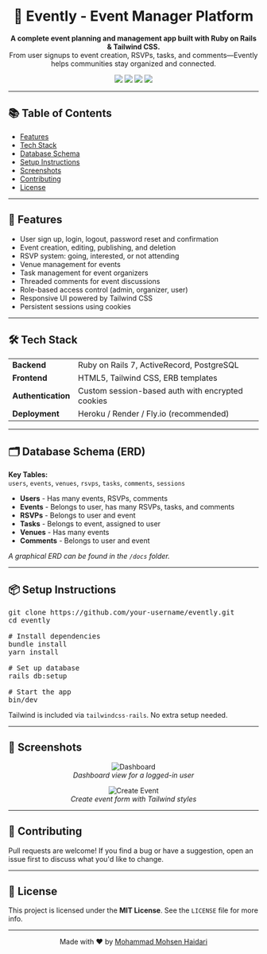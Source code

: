 <h1 align="center">🎉 Evently - Event Manager Platform</h1>

<p align="center">
  <strong>A complete event planning and management app built with Ruby on Rails & Tailwind CSS.</strong><br/>
  From user signups to event creation, RSVPs, tasks, and comments—Evently helps communities stay organized and connected.
</p>

<p align="center">
  <img src="https://img.shields.io/badge/Rails-7.x-red?style=flat-square" />
  <img src="https://img.shields.io/badge/TailwindCSS-3.x-blue?style=flat-square" />
  <img src="https://img.shields.io/badge/License-MIT-green?style=flat-square" />
  <img src="https://img.shields.io/badge/PostgreSQL-Relational-blue?style=flat-square" />
</p>

<hr/>

<h2>📚 Table of Contents</h2>

<ul>
  <li><a href="#features">Features</a></li>
  <li><a href="#tech-stack">Tech Stack</a></li>
  <li><a href="#database-schema">Database Schema</a></li>
  <li><a href="#setup-instructions">Setup Instructions</a></li>
  <li><a href="#screenshots">Screenshots</a></li>
  <li><a href="#contributing">Contributing</a></li>
  <li><a href="#license">License</a></li>
</ul>

<hr/>

<h2 id="features">🚀 Features</h2>

<ul>
  <li>User sign up, login, logout, password reset and confirmation</li>
  <li>Event creation, editing, publishing, and deletion</li>
  <li>RSVP system: going, interested, or not attending</li>
  <li>Venue management for events</li>
  <li>Task management for event organizers</li>
  <li>Threaded comments for event discussions</li>
  <li>Role-based access control (admin, organizer, user)</li>
  <li>Responsive UI powered by Tailwind CSS</li>
  <li>Persistent sessions using cookies</li>
</ul>

<hr/>

<h2 id="tech-stack">🛠 Tech Stack</h2>

<table>
  <tr>
    <td><strong>Backend</strong></td>
    <td>Ruby on Rails 7, ActiveRecord, PostgreSQL</td>
  </tr>
  <tr>
    <td><strong>Frontend</strong></td>
    <td>HTML5, Tailwind CSS, ERB templates</td>
  </tr>
  <tr>
    <td><strong>Authentication</strong></td>
    <td>Custom session-based auth with encrypted cookies</td>
  </tr>
  <tr>
    <td><strong>Deployment</strong></td>
    <td>Heroku / Render / Fly.io (recommended)</td>
  </tr>
</table>

<hr/>

<h2 id="database-schema">🗂 Database Schema (ERD)</h2>

<p>
  <strong>Key Tables:</strong><br/>
  <code>users</code>, <code>events</code>, <code>venues</code>, <code>rsvps</code>, <code>tasks</code>, <code>comments</code>, <code>sessions</code>
</p>

<ul>
  <li><strong>Users</strong> - Has many events, RSVPs, comments</li>
  <li><strong>Events</strong> - Belongs to user, has many RSVPs, tasks, and comments</li>
  <li><strong>RSVPs</strong> - Belongs to user and event</li>
  <li><strong>Tasks</strong> - Belongs to event, assigned to user</li>
  <li><strong>Venues</strong> - Has many events</li>
  <li><strong>Comments</strong> - Belongs to user and event</li>
</ul>

<p>
  <em>A graphical ERD can be found in the <code>/docs</code> folder.</em>
</p>

<hr/>

<h2 id="setup-instructions">📦 Setup Instructions</h2>

<pre>
git clone https://github.com/your-username/evently.git
cd evently

# Install dependencies
bundle install
yarn install

# Set up database
rails db:setup

# Start the app
bin/dev
</pre>

<p>
  Tailwind is included via <code>tailwindcss-rails</code>. No extra setup needed.
</p>

<hr/>

<h2 id="screenshots">📸 Screenshots</h2>

<p align="center">
  <img src="https://via.placeholder.com/800x400?text=Dashboard" alt="Dashboard" />
  <br/>
  <em>Dashboard view for a logged-in user</em>
</p>

<p align="center">
  <img src="https://via.placeholder.com/800x400?text=Create+Event+Form" alt="Create Event" />
  <br/>
  <em>Create event form with Tailwind styles</em>
</p>

<hr/>

<h2 id="contributing">🤝 Contributing</h2>

<p>Pull requests are welcome! If you find a bug or have a suggestion, open an issue first to discuss what you'd like to change.</p>

<hr/>

<h2 id="license">📄 License</h2>

<p>This project is licensed under the <strong>MIT License</strong>. See the <code>LICENSE</code> file for more info.</p>

<hr/>

<p align="center">Made with ❤️ by <a href="https://github.com/your-username">Mohammad Mohsen Haidari</a></p>
